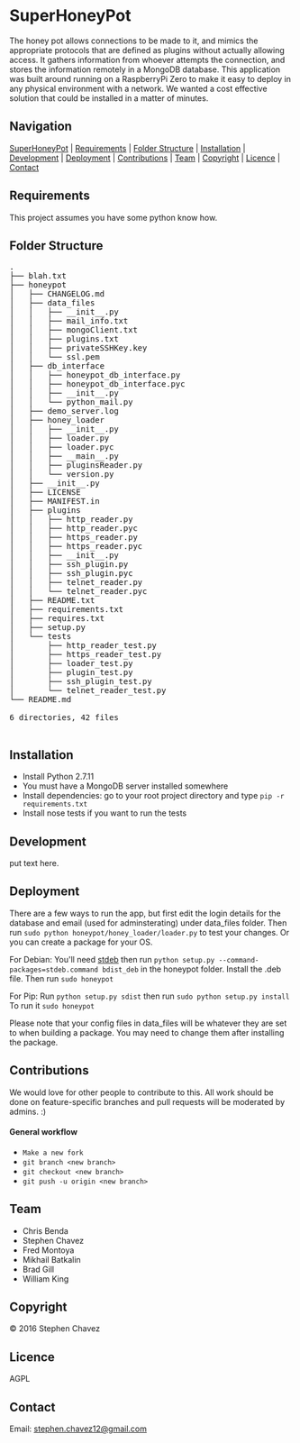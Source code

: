 # SuperHoneyPot

The honey pot allows connections to be made to it, and mimics the appropriate protocols that are defined as plugins without actually allowing access. It gathers information from whoever attempts the connection, and stores the information remotely in a MongoDB database.  This application was built around running on a RaspberryPi Zero to make it easy to deploy in any physical environment with a network. We wanted a cost effective solution that could be installed in a matter of minutes.

Navigation
----------
[SuperHoneyPot](#superhoneypot) |
[Requirements](#requirements) |
[Folder Structure](#folder-structure) |
[Installation](#installation) |
[Development](#development) |
[Deployment](#deployment) |
[Contributions](#contributions) |
[Team](#team) |
[Copyright](#copyright) |
[Licence](#licence) |
[Contact](#contact)


Requirements
------------
This project assumes you have some python know how.

Folder Structure
----------------
<pre>
.
├── blah.txt
├── honeypot
│   ├── CHANGELOG.md
│   ├── data_files
│   │   ├── __init__.py
│   │   ├── mail_info.txt
│   │   ├── mongoClient.txt
│   │   ├── plugins.txt
│   │   ├── privateSSHKey.key
│   │   └── ssl.pem
│   ├── db_interface
│   │   ├── honeypot_db_interface.py
│   │   ├── honeypot_db_interface.pyc
│   │   ├── __init__.py
│   │   └── python_mail.py
│   ├── demo_server.log
│   ├── honey_loader
│   │   ├── __init__.py
│   │   ├── loader.py
│   │   ├── loader.pyc
│   │   ├── __main__.py
│   │   ├── pluginsReader.py
│   │   └── version.py
│   ├── __init__.py
│   ├── LICENSE
│   ├── MANIFEST.in
│   ├── plugins
│   │   ├── http_reader.py
│   │   ├── http_reader.pyc
│   │   ├── https_reader.py
│   │   ├── https_reader.pyc
│   │   ├── __init__.py
│   │   ├── ssh_plugin.py
│   │   ├── ssh_plugin.pyc
│   │   ├── telnet_reader.py
│   │   └── telnet_reader.pyc
│   ├── README.txt
│   ├── requirements.txt
│   ├── requires.txt
│   ├── setup.py
│   └── tests
│       ├── http_reader_test.py
│       ├── https_reader_test.py
│       ├── loader_test.py
│       ├── plugin_test.py
│       ├── ssh_plugin_test.py
│       └── telnet_reader_test.py
└── README.md

6 directories, 42 files

</pre>

Installation
------------
<ul>
<li> Install Python 2.7.11</li>
<li>You must have a MongoDB server installed somewhere</li>
<li> Install dependencies: go to your root project directory and type <code>pip -r requirements.txt</code></li>
<li> Install nose tests if you want to run the tests</li>
</ul>

Development
-----------------------
put text here.

Deployment
----------
There are a few ways to run the app, but first edit the login details for the database and email (used for adminsterating) under data_files folder. Then run `sudo python honeypot/honey_loader/loader.py` to test your changes. Or you can create a package for your OS. 

For Debian: You'll need <a href="https://pypi.python.org/pypi/stdeb">stdeb</a> then run `python setup.py --command-packages=stdeb.command bdist_deb` in the honeypot folder. Install the .deb file. Then run `sudo honeypot`

For Pip: Run `python setup.py sdist` then run `sudo python setup.py install` To run it `sudo honeypot`

Please note that your config files in data_files will be whatever they are set to when building a package. You may need to change them after installing the package.

Contributions
-------------
We would love for other people to contribute to this. All work should be done on feature-specific branches and pull requests will be moderated by admins. :)

#### General workflow
* `Make a new fork`
* `git branch <new branch>`
* `git checkout <new branch>`
* `git push -u origin <new branch>`

Team
----

- Chris Benda
- Stephen Chavez
- Fred Montoya
- Mikhail Batkalin
- Brad Gill
- William King

Copyright
---------
&copy; 2016 Stephen Chavez 

Licence
-------
AGPL

Contact
-------
Email: <a href="mailto:stephen@dicesoft.net">stephen.chavez12@gmail.com</a>
